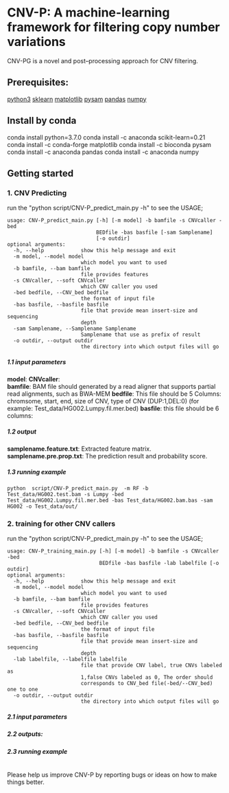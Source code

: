 # CNV-P: A machine-learning framework for filtering copy number variations
CNV-PG is a novel and post–processing approach for CNV filtering.

## Prerequisites:
[python3](https://www.python.org/)
[sklearn](https://pypi.org/project/sklearn/)
[matplotlib](https://pypi.org/project/matplotlib/)
[pysam](https://pypi.org/project/pysam/)
[pandas](https://pypi.org/project/pandas/)
[numpy](https://pypi.org/project/numpy/)

## Install by conda
conda install python=3.7.0
conda install -c anaconda scikit-learn=0.21
conda install -c conda-forge matplotlib
conda install -c bioconda pysam
conda install -c anaconda pandas
conda install -c anaconda numpy

## Getting started
### 1. CNV Predicting
run the "python  script/CNV-P_predict_main.py -h" to see the USAGE;
```
usage: CNV-P_predict_main.py [-h] [-m model] -b bamfile -s CNVcaller -bed
                             BEDfile -bas basfile [-sam Samplename]
                             [-o outdir]
optional arguments:
  -h, --help            show this help message and exit
  -m model, --model model
                        which model you want to used
  -b bamfile, --bam bamfile
                        file provides features
  -s CNVcaller, --soft CNVcaller
                        which CNV caller you used
  -bed bedfile, --CNV_bed bedfile
                        the format of input file
  -bas basfile, --basfile basfile
                        file that provide mean insert-size and sequencing
                        depth
  -sam Samplename, --Samplename Samplename
                        Samplename that use as prefix of result
  -o outdir, --output outdir
                        the directory into which output files will go
```
##### 1.1 input parameters
**model**: 
**CNVcaller**:  
**bamfile**: BAM file should generated by a read aligner that supports partial read alignments, such as BWA-MEM
**bedfile**: This file should be 5 Columns: chromsome, start, end, size of CNV, type of CNV (DUP:1,DEL:0) (for example: Test_data/HG002.Lumpy.fil.mer.bed)
**basfile**: this file should be 6 columns: 
##### 1.2 output
**samplename.feature.txt**: Extracted feature matrix.
**samplename.pre.prop.txt**: The prediction result and probability score. 

##### 1.3 running example
```
python  script/CNV-P_predict_main.py  -m RF -b Test_data/HG002.test.bam -s Lumpy -bed Test_data/HG002.Lumpy.fil.mer.bed -bas Test_data/HG002.bam.bas -sam HG002 -o Test_data/out/
```

### 2. training for other CNV callers
run the "python  script/CNV-P_predict_main.py -h" to see the USAGE;
```
usage: CNV-P_training_main.py [-h] [-m model] -b bamfile -s CNVcaller -bed
                              BEDfile -bas basfile -lab labelfile [-o outdir]
optional arguments:
  -h, --help            show this help message and exit
  -m model, --model model
                        which model you want to used
  -b bamfile, --bam bamfile
                        file provides features
  -s CNVcaller, --soft CNVcaller
                        which CNV caller you used
  -bed bedfile, --CNV_bed bedfile
                        the format of input file
  -bas basfile, --basfile basfile
                        file that provide mean insert-size and sequencing
                        depth
  -lab labelfile, --labelfile labelfile
                        file that provide CNV label, true CNVs labeled as
                        1,false CNVs labeled as 0, The order should
                        corresponds to CNV_bed file(-bed/--CNV_bed) one to one
  -o outdir, --output outdir
                        the directory into which output files will go
```
##### 2.1 input parameters


##### 2.2 outputs:

##### 2.3 running example
```

```

Please help us improve CNV-P by reporting bugs or ideas on how to make things better.

